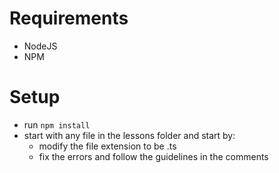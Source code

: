 
# Requirements

* NodeJS
* NPM

# Setup

* run `npm install`
* start with any file in the lessons folder and start by:
  * modify the file extension to be .ts
  * fix the errors and follow the guidelines in the comments